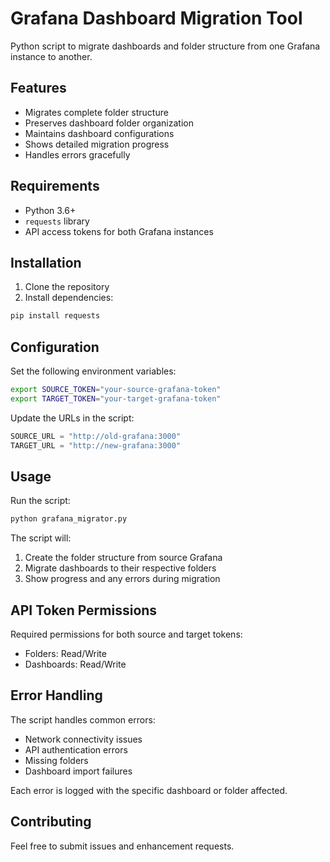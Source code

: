 # Grafana Dashboard Migration Tool

Python script to migrate dashboards and folder structure from one Grafana instance to another.

## Features

- Migrates complete folder structure
- Preserves dashboard folder organization
- Maintains dashboard configurations
- Shows detailed migration progress
- Handles errors gracefully

## Requirements

- Python 3.6+
- `requests` library
- API access tokens for both Grafana instances

## Installation

1. Clone the repository
2. Install dependencies:
```bash
pip install requests
```

## Configuration

Set the following environment variables:
```bash
export SOURCE_TOKEN="your-source-grafana-token"
export TARGET_TOKEN="your-target-grafana-token"
```

Update the URLs in the script:
```python
SOURCE_URL = "http://old-grafana:3000"
TARGET_URL = "http://new-grafana:3000"
```

## Usage

Run the script:
```bash
python grafana_migrator.py
```

The script will:
1. Create the folder structure from source Grafana
2. Migrate dashboards to their respective folders
3. Show progress and any errors during migration

## API Token Permissions

Required permissions for both source and target tokens:
- Folders: Read/Write
- Dashboards: Read/Write

## Error Handling

The script handles common errors:
- Network connectivity issues
- API authentication errors
- Missing folders
- Dashboard import failures

Each error is logged with the specific dashboard or folder affected.

## Contributing

Feel free to submit issues and enhancement requests.